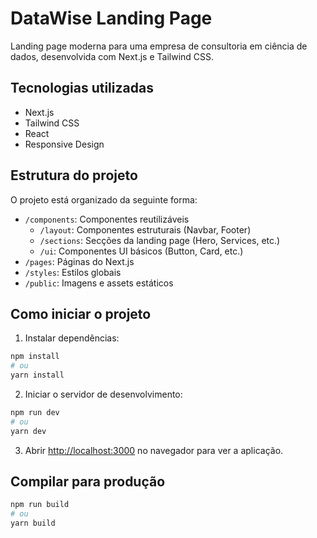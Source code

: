# DataWise Landing Page

Landing page moderna para uma empresa de consultoria em ciência de dados, desenvolvida com Next.js e Tailwind CSS.

## Tecnologias utilizadas

- Next.js
- Tailwind CSS
- React
- Responsive Design

## Estrutura do projeto

O projeto está organizado da seguinte forma:

- `/components`: Componentes reutilizáveis
  - `/layout`: Componentes estruturais (Navbar, Footer)
  - `/sections`: Secções da landing page (Hero, Services, etc.)
  - `/ui`: Componentes UI básicos (Button, Card, etc.)
- `/pages`: Páginas do Next.js
- `/styles`: Estilos globais
- `/public`: Imagens e assets estáticos

## Como iniciar o projeto

1. Instalar dependências:
```bash
npm install
# ou
yarn install
```

2. Iniciar o servidor de desenvolvimento:
```bash
npm run dev
# ou
yarn dev
```

3. Abrir [http://localhost:3000](http://localhost:3000) no navegador para ver a aplicação.

## Compilar para produção

```bash
npm run build
# ou
yarn build
```